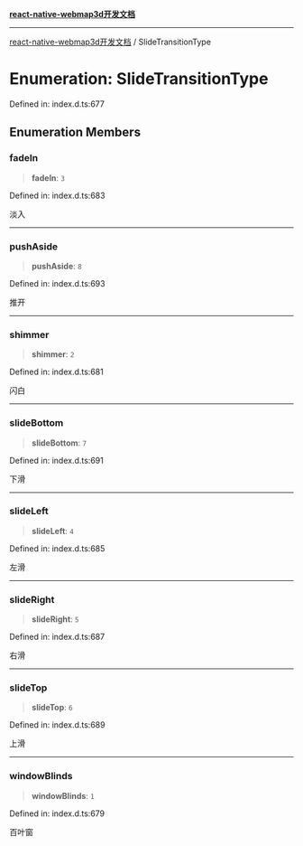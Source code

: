[**react-native-webmap3d开发文档**](../README.md)

***

[react-native-webmap3d开发文档](../globals.md) / SlideTransitionType

# Enumeration: SlideTransitionType

Defined in: index.d.ts:677

## Enumeration Members

### fadeIn

> **fadeIn**: `3`

Defined in: index.d.ts:683

淡入

***

### pushAside

> **pushAside**: `8`

Defined in: index.d.ts:693

推开

***

### shimmer

> **shimmer**: `2`

Defined in: index.d.ts:681

闪白

***

### slideBottom

> **slideBottom**: `7`

Defined in: index.d.ts:691

下滑

***

### slideLeft

> **slideLeft**: `4`

Defined in: index.d.ts:685

左滑

***

### slideRight

> **slideRight**: `5`

Defined in: index.d.ts:687

右滑

***

### slideTop

> **slideTop**: `6`

Defined in: index.d.ts:689

上滑

***

### windowBlinds

> **windowBlinds**: `1`

Defined in: index.d.ts:679

百叶窗
